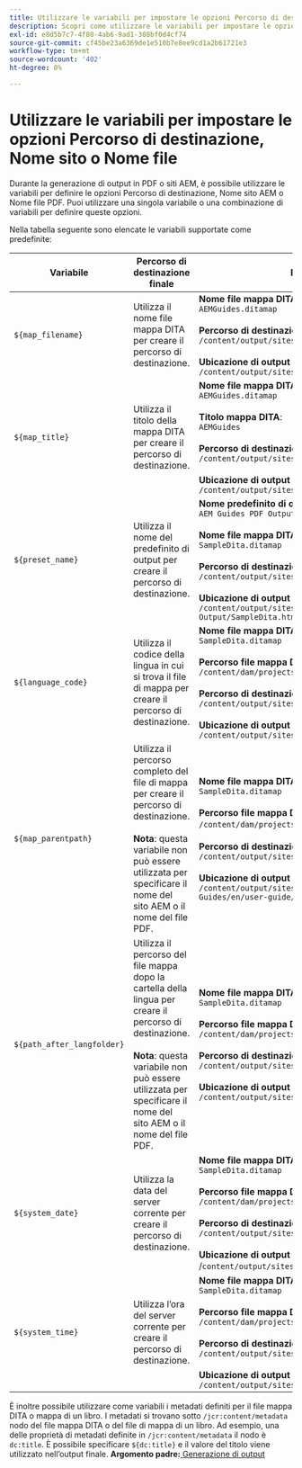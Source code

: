 ```yaml
---
title: Utilizzare le variabili per impostare le opzioni Percorso di destinazione, Nome sito o Nome file
description: Scopri come utilizzare le variabili per impostare le opzioni Percorso di destinazione, Nome sito o Nome file
exl-id: e8d5b7c7-4f80-4ab6-9ad1-308bf0d4cf74
source-git-commit: cf45be23a6369de1e510b7e8ee9cd1a2b61721e3
workflow-type: tm+mt
source-wordcount: '402'
ht-degree: 0%

---
```


# Utilizzare le variabili per impostare le opzioni Percorso di destinazione, Nome sito o Nome file


Durante la generazione di output in PDF o siti AEM, è possibile utilizzare le variabili per definire le opzioni Percorso di destinazione, Nome sito AEM o Nome file PDF. Puoi utilizzare una singola variabile o una combinazione di variabili per definire queste opzioni.

Nella tabella seguente sono elencate le variabili supportate come predefinite:

| Variabile | Percorso di destinazione finale | Esempio |
| --- | --- | --- |
| `${map_filename}` | Utilizza il nome file mappa DITA per creare il percorso di destinazione. | **Nome file mappa DITA**:<br>`AEMGuides.ditamap`<br><br>**Percorso di destinazione** configurato come:<br>`/content/output/sites/${map_filename}`<br><br>**Ubicazione di output finale**:<br>`/content/output/sites/aemGuides/AEMGuides.html` |
| `${map_title}` | Utilizza il titolo della mappa DITA per creare il percorso di destinazione. | **Nome file mappa DITA**:<br>`AEMGuides.ditamap`<br><br>**Titolo mappa DITA**:<br>`AEMGuides`<br><br>**Percorso di destinazione** configurato come:<br>`/content/output/sites/${map_title}`<br><br>**Ubicazione di output finale**:<br>`/content/output/sites/AEMGuides/AEMGuides.html` |
| `${preset_name}` | Utilizza il nome del predefinito di output per creare il percorso di destinazione. | **Nome predefinito di output**:<br>`AEM Guides PDF Output`<br><br>**Nome file mappa DITA**:<br>`SampleDita.ditamap`<br><br>**Percorso di destinazione** configurato come:<br>`/content/output/sites/${preset_name}`<br><br>**Ubicazione di output finale**:<br>`/content/output/sites/AEM Guides PDF Output/SampleDita.html` |
| `${language_code}` | Utilizza il codice della lingua in cui si trova il file di mappa per creare il percorso di destinazione. | **Nome file mappa DITA**:<br>`SampleDita.ditamap`<br><br>**Percorso file mappa DITA**:<br>`/content/dam/projects/AEM-Guides/en/user-guide/`<br><br>**Percorso di destinazione** configurato come:<br>`/content/output/sites/${language_code}`<br><br>**Ubicazione di output finale**:<br>`/content/output/sites/en/SampleDita.html` |
| `${map_parentpath}` | Utilizza il percorso completo del file di mappa per creare il percorso di destinazione.<br><br>**Nota**: questa variabile non può essere utilizzata per specificare il nome del sito AEM o il nome del file PDF. | **Nome file mappa DITA**:<br>`SampleDita.ditamap`<br><br>**Percorso file mappa DITA**:<br>`/content/dam/projects/AEM-Guides/en/user-guide`/<br><br>**Percorso di destinazione** configurato come:<br>`/content/output/sites/${map_parentpath}`<br><br>**Ubicazione di output finale**:<br>`/content/output/sites/content/dam/projects/AEM-Guides/en/user-guide/SampleDita.html` |
| `${path_after_langfolder}` | Utilizza il percorso del file mappa dopo la cartella della lingua per creare il percorso di destinazione.<br><br>**Nota**: questa variabile non può essere utilizzata per specificare il nome del sito AEM o il nome del file PDF. | **Nome file mappa DITA**:<br>`SampleDita.ditamap`<br><br>**Percorso file mappa DITA**:<br>`/content/dam/projects/AEM-Guides/en/user-guide/`<br><br>**Percorso di destinazione** configurato come:<br>`/content/output/sites/${path\_after\_langfolder}`<br><br>**Ubicazione di output finale**:<br>`/content/output/sites/user-guide/SampleDita.html` |
| `${system_date}` | Utilizza la data del server corrente per creare il percorso di destinazione. | **Nome file mappa DITA**: <br> `SampleDita.ditamap` <br><br> **Percorso file mappa DITA:** <br> `/content/dam/projects/AEM-Guides/en/user-guide/` <br><br> **Percorso di destinazione** configurato come: <br> `/content/output/sites/${system_date}` <br> <br> **Ubicazione di output finale:** <br> /`content/output/sites/08252023/SampleDita.html` |
| `${system_time}` | Utilizza l’ora del server corrente per creare il percorso di destinazione. | **Nome file mappa DITA:** <br>`SampleDita.ditamap` <br> <br> **Percorso file mappa DITA:** <br>`/content/dam/projects/AEM-Guides/en/user-guide/` <br><Br>**Percorso di destinazione** configurato come: <br> `/content/output/sites/${system_time}`<br><br>**Ubicazione di output finale:**<br>`/content/output/sites/055612/SampleDita.html` |

È inoltre possibile utilizzare come variabili i metadati definiti per il file mappa DITA o mappa di un libro. I metadati si trovano sotto `/jcr:content/metadata` nodo del file mappa DITA o del file di mappa di un libro. Ad esempio, una delle proprietà di metadati definite in `/jcr:content/metadata` il nodo è `dc:title`. È possibile specificare `${dc:title}` e il valore del titolo viene utilizzato nell’output finale.
**Argomento padre:**[ Generazione di output](generate-output.md)
